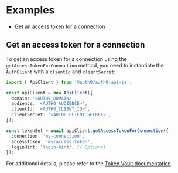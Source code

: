 # Examples

- [Get an access token for a connection](#get-an-access-token-for-a-connection)

## Get an access token for a connection

To get an access token for a connection using the `getAccessTokenForConnection` method, you need to instantiate the `AuthClient` with a `clientId` and `clientSecret`:

```ts
import { ApiClient } from '@auth0/auth0-api-js';

const apiClient = new ApiClient({
  domain: '<AUTH0_DOMAIN>',
  audience: '<AUTH0_AUDIENCE>',
  clientId: '<AUTH0_CLIENT_ID>',
  clientSecret: '<AUTH0_CLIENT_SECRET>',
});

const tokenSet = await apiClient.getAccessTokenForConnection({
  connection: 'my-connection',
  accessToken: 'my-access-token',
  loginHint: 'login-hint', // Optional
});
```

For additional details, please refer to the [Token Vault documentation](https://auth0.com/docs/secure/tokens/token-vault).

